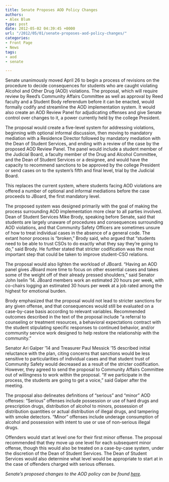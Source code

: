 ```yaml
---
title: Senate Proposes AOD Policy Changes
authors:
- Alex Blum
type: post
date: 2012-05-02 04:39:45 +0000
url: "/2012/05/01/senate-proposes-aod-policy-changes/"
categories:
- Front Page
- News
tags:
- aod
- senate

---
```

Senate unanimously moved April 26 to begin a process of revisions on the procedure to decide consequences for students who are caught violating Alcohol and Other Drug (AOD) violations. The proposal, which will require review by Reed&#8217;s Community Affairs Committee as well as approval by Reed faculty and a Student Body referendum before it can be enacted, would formally codify and streamline the AOD implementation system. It would also create an AOD Review Panel for adjudicating offenses and give Senate control over changes to it, a power currently held by the college President.

The proposal would create a five-level system for addressing violations, beginning with optional informal discussion, then moving to mandatory mediation with a Residence Director followed by mandatory mediation with the Dean of Student Services, and ending with a review of the case by the proposed AOD Review Panel. The panel would include a student member of the Judicial Board, a faculty member of the Drug and Alcohol Committee, and the Dean of Student Services or a designee, and would have the capacity to recommend sanctions to be approved by the college President or send cases on to the system&#8217;s fifth and final level, trial by the Judicial Board.

This replaces the current system, where students facing AOD violations are offered a number of optional and informal mediations before the case proceeds to JBoard, the first mandatory level.

The proposed system was designed primarily with the goal of making the process surrounding AOD implementation more clear to all parties involved. Dean of Student Services Mike Brody, speaking before Senate, said that students are largely unaware of procedures and consequences surrounding AOD violations, and that Community Safety Officers are sometimes unsure of how to treat individual cases in the absence of a general code. The extant honor process is “broken,” Brody said, who argued that “students need to be able to trust CSOs to do exactly what they say they&#8217;re going to do,” said Brody. He further stated that stricter codification was the most important step that could be taken to improve student-CSO relations.

The proposal would also lighten the workload of JBoard. “Having an AOD panel gives JBoard more time to focus on other essential cases and takes some of the weight off of their already pressed shoulders,” said Senator John Iselin &#8217;14. JBoard members work an estimated 20 hours per week, with co-chairs logging an estimated 30 hours per week at a job rated among the highest for emotional burden.

Brody emphasized that the proposal would not lead to stricter sanctions for any given offense, and that consequences would still be evaluated on a case-by-case basis according to relevant variables. Recommended outcomes described in the text of the proposal include “a referral to counseling or treatment resources, a behavioral expectations contract with the student stipulating specific responses to continued behavior, and/or community service work designed to help restore the relationship with the community.”

Senator Ari Galper &#8217;14 and Treasurer Paul Messick &#8217;15 described initial reluctance with the plan, citing concerns that sanctions would be less sensitive to particularities of individual cases and that student trust of Community Safety would decreased as a result of the stricter codification. However, they agreed to send the proposal to Community Affairs Committee out of willingness to work within the proposal. “If we participate in the process, the students are going to get a voice,” said Galper after the meeting.

The proposal also delineates definitions of “serious” and “minor” AOD offenses: “Serious” offenses include possession or use of hard drugs and prescription drugs, distribution of alcohol to minors, possession of distribution quantities or actual distribution of illegal drugs, and tampering with smoke detectors. “Minor” offenses include underage consumption of alcohol and possession with intent to use or use of non-serious illegal drugs.

Offenders would start at level one for their first minor offense. The proposal recommended that they move up one level for each subsequent minor offense, though this would also be treated on a case-by-case system, under the discretion of the Dean of Student Services. The Dean of Student Services would also determine what level would be appropriate to start at in the case of offenders charged with serious offenses.

_Senate&#8217;s proposed changes to the AOD policy can be found [here][1]._

 [1]: https://docs.google.com/document/d/17HsKtvrmsVemwuJnf5E39CsZbZU3WIXMuORKVePcYoE/edit?pli=1